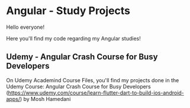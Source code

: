 # Angular - Study Projects

Hello everyone!

Here you'll find my code regarding my Angular studies!

## Udemy - Angular Crash Course for Busy Developers

On Udemy Academind Course Files, you'll find my projects done in the Udemy Course: Angular Crash Course for Busy Developers (https://www.udemy.com/course/learn-flutter-dart-to-build-ios-android-apps/) by Mosh Hamedani
